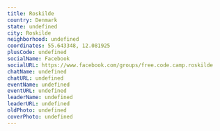 ```yaml
---
title: Roskilde
country: Denmark
state: undefined
city: Roskilde
neighborhood: undefined
coordinates: 55.643348, 12.081925
plusCode: undefined
socialName: Facebook
socialURL: https://www.facebook.com/groups/free.code.camp.roskilde
chatName: undefined
chatURL: undefined
eventName: undefined
eventURL: undefined
leaderName: undefined
leaderURL: undefined
oldPhoto: undefined
coverPhoto: undefined
---
```

